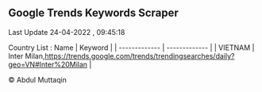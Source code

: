 

## Google Trends Keywords Scraper 
 
Last Update 24-04-2022 , 09:45:18

Country List :
 Name  | Keyword |
| ------------- | ------------- |
| VIETNAM | Inter Milan,https://trends.google.com/trends/trendingsearches/daily?geo=VN#Inter%20Milan |



© Abdul Muttaqin 
